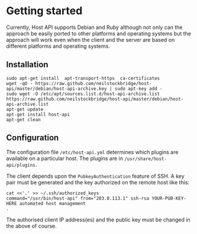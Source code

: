 
# Getting started

Currently, Host API supports Debian and Ruby although not only can the approach be easily ported to other platforms and operating systems but the approach will work even when the client and the server are based on different platforms and operating systems.


## Installation

    sudo apt-get install  apt-transport-https  ca-certificates
    wget -qO - https://raw.github.com/neilstockbridge/host-api/master/debian/host-api-archive.key | sudo apt-key add -
    sudo wget -O /etc/apt/sources.list.d/host-api-archive.list  https://raw.github.com/neilstockbridge/host-api/master/debian/host-api-archive.list
    apt-get update
    apt-get install host-api
    apt-get clean


## Configuration

The configuration file `/etc/host-api.yml` determines which plugins are available on a particular host.  The plugins are in `/usr/share/host-api/plugins`.

The client depends upon the `PubkeyAuthentication` feature of SSH.  A key pair must be generated and the key authorized on the remote host like this:

    cat <<'.' >> ~/.ssh/authorized_keys
    command="/usr/bin/host-api" from="203.0.113.1" ssh-rsa YOUR-PUB-KEY-HERE automated host management
    .

The authorised client IP address(es) and the public key must be changed in the above of course.

